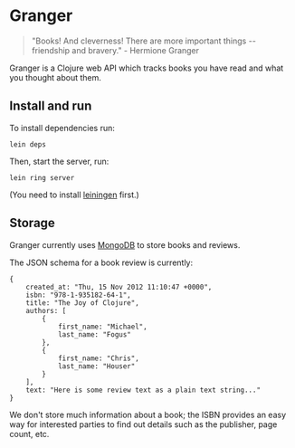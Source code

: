 Granger
=======

> "Books! And cleverness! There are more important things --
> friendship and bravery." - Hermione Granger

Granger is a Clojure web API which tracks books you have read and what
you thought about them.

Install and run
---------------

To install dependencies run:

    lein deps

Then, start the server, run:

    lein ring server

(You need to install
[leiningen](https://github.com/technomancy/leiningen) first.)

Storage
-------

Granger currently uses [MongoDB](http://www.mongodb.org/) to store
books and reviews.

The JSON schema for a book review is currently:

    {
        created_at: "Thu, 15 Nov 2012 11:10:47 +0000",
        isbn: "978-1-935182-64-1",
        title: "The Joy of Clojure",
        authors: [
            {
                first_name: "Michael",
                last_name: "Fogus"
            },
            {
                first_name: "Chris",
                last_name: "Houser"
            }
        ],
        text: "Here is some review text as a plain text string..."
    }

We don't store much information about a book; the ISBN provides an
easy way for interested parties to find out details such as the
publisher, page count, etc.
